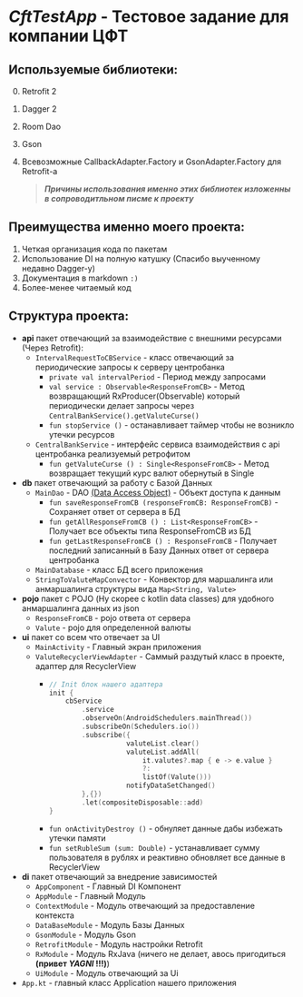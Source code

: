 # ___CftTestApp___ - Тестовое задание для компании ЦФТ 
## Используемые библиотеки:
  0) Retrofit 2
  0) Dagger 2
  0) Room Dao
  0) Gson 
  0) Всевозможные CallbackAdapter.Factory и GsonAdapter.Factory для Retrofit-а
  
  
      > ___Причины использования именно этих библиотек изложенны в сопроводитльном писме к проекту___
  
  
## Преимущества именно моего проекта:
  1) Четкая организация кода по пакетам
  2) Использование DI на полную катушку (Спасибо выученному недавно Dagger-у)
  3) Документация в markdown `:)`
  4) Более-менее читаемый код
    
    
## Структура проекта:
* __api__ пакет отвечающий за взаимодействие с внешними ресурсами (Через Retrofit):
  - `IntervalRequestToCBService` - класс отвечающий за периодические запросы к серверу центробанка
     + `private val intervalPeriod` - Период между запросами
     + `val service : Observable<ResponseFromCB>` -
          Метод возвращающий RxProducer(Observable) который\
          периодически делает запросы через  `CentralBankService().getValuteCurse()` 
     + `fun stopService ()` -  останавливает таймер чтобы не возникло утечки ресурсов
  - `CentralBankService` - интерфейс сервиса взаимодействия с api центробанка реализуемый ретрофитом
    + `fun getValuteCurse () : Single<ResponseFromCB>` - Метод возвращает текущий курс валют обернутый в Single
* __db__ пакет отвечающий за работу с Базой Данных
  - `MainDao` - DAO [(Data Access Object)](https://ru.wikipedia.org/wiki/Data_Access_Object) - Объект доступа к данным
    + `fun saveResponseFromCB (responseFromCB: ResponseFromCB)` - Сохраняет ответ от сервера в БД
    + `fun getAllResponseFromCB () : List<ResponseFromCB>` - Получает все объекты типа ResponseFromCB из БД
    + `fun getLastResponseFromCB () : ResponseFromCB` - Получает последний записанный в Базу Данных ответ от сервера центробанка
  - `MainDatabase` - класс БД всего приложения
  - `StringToValuteMapConvector` - Конвектор для маршалинга или анмаршалинга структуры вида `Map<String, Valute>`
* __pojo__ пакет с POJO (Ну скорее с kotlin data classes) для удобного анмаршалинга данных из json 
  - `ResponseFromCB` - pojo ответа от сервера
  - `Valute` - pojo для определенной валюты
* __ui__ пакет со всем что отвечает за UI
  - `MainActivity` - Главный экран приложения
  - `ValuteRecyclerViewAdapter` - Саммый раздутый класс в проекте, адаптер для RecyclerView 
    + ```kotlin
      // Init блок нашего адаптера
      init {
          cbService
              .service
              .observeOn(AndroidSchedulers.mainThread())
              .subscribeOn(Schedulers.io())
              .subscribe({
                         valuteList.clear()
                         valuteList.addAll(
                             it.valutes?.map { e -> e.value }
                             ?:
                             listOf(Valute()))
                         notifyDataSetChanged()
              },{})
              .let(compositeDisposable::add)
      }
      ```
     + `fun onActivityDestroy ()` - обнуляет данные дабы избежать утечки памяти
     + `fun setRubleSum (sum: Double)` - устанавливает сумму пользователя в рублях и реактивно обновляет все данные в RecyclerView
* __di__ пакет отвечающий за внедрение зависимостей
    - `AppComponent` - Главный DI Компонент
    - `AppModule` - Главный Модуль
    - `ContextModule` - Модуль отвечающий за предоставление контекста
    - `DataBaseModule` - Модуль Базы Данных
    - `GsonModule` - Модуль Gson
    - `RetrofitModule` - Модуль настройки Retrofit
    - `RxModule` - Модуль RxJava  (ничего не делает, авось пригодиться __(привет _YAGNI_ !!!)__)
    - `UiModule` - Модуль отвечающий за Ui 
* `App.kt` - главный класс Application нашего приложения
  
